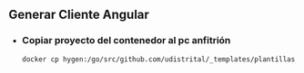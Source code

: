 ## Generar Cliente Angular

- ### Copiar proyecto del contenedor al pc anfitrión

  ```bash
  docker cp hygen:/go/src/github.com/udistrital/_templates/plantillas_cliente $GOPATH/src/github.com/udistrital
  ```
